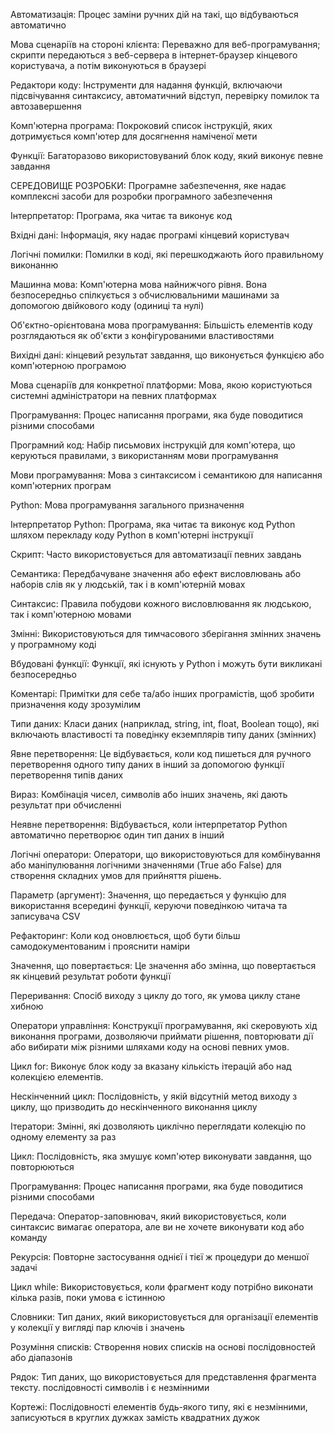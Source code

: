 
Автоматизація: Процес заміни ручних дій на такі, що відбуваються автоматично

Мова сценаріїв на стороні клієнта: Переважно для веб-програмування; скрипти передаються з веб-сервера в інтернет-браузер кінцевого користувача, а потім виконуються в браузері

Редактори коду: Інструменти для надання функцій, включаючи підсвічування синтаксису, автоматичний відступ, перевірку помилок та автозавершення

Комп'ютерна програма: Покроковий список інструкцій, яких дотримується комп'ютер для досягнення наміченої мети

Функції: Багаторазово використовуваний блок коду, який виконує певне завдання

СЕРЕДОВИЩЕ РОЗРОБКИ: Програмне забезпечення, яке надає комплексні засоби для розробки програмного забезпечення

Інтерпретатор: Програма, яка читає та виконує код

Вхідні дані: Інформація, яку надає програмі кінцевий користувач

Логічні помилки: Помилки в коді, які перешкоджають його правильному виконанню

Машинна мова: Комп'ютерна мова найнижчого рівня. Вона безпосередньо спілкується з обчислювальними машинами за допомогою двійкового коду (одиниці та нулі)

Об'єктно-орієнтована мова програмування: Більшість елементів коду розглядаються як об'єкти з конфігурованими властивостями

Вихідні дані: кінцевий результат завдання, що виконується функцією або комп'ютерною програмою

Мова сценаріїв для конкретної платформи: Мова, якою користуються системні адміністратори на певних платформах

Програмування: Процес написання програми, яка буде поводитися різними способами

Програмний код: Набір письмових інструкцій для комп'ютера, що керуються правилами, з використанням мови програмування

Мови програмування: Мова з синтаксисом і семантикою для написання комп'ютерних програм

Python: Мова програмування загального призначення

Інтерпретатор Python: Програма, яка читає та виконує код Python шляхом перекладу коду Python в комп'ютерні інструкції

Скрипт: Часто використовується для автоматизації певних завдань

Семантика: Передбачуване значення або ефект висловлювань або наборів слів як у людській, так і в комп'ютерній мовах

Синтаксис: Правила побудови кожного висловлювання як людською, так і комп'ютерною мовами

Змінні: Використовуються для тимчасового зберігання змінних значень у програмному коді


Вбудовані функції: Функції, які існують у Python і можуть бути викликані безпосередньо

Коментарі: Примітки для себе та/або інших програмістів, щоб зробити призначення коду зрозумілим

Типи даних: Класи даних (наприклад, string, int, float, Boolean тощо), які включають властивості та поведінку екземплярів типу даних (змінних)

Явне перетворення: Це відбувається, коли код пишеться для ручного перетворення одного типу даних в інший за допомогою функції перетворення типів даних

Вираз: Комбінація чисел, символів або інших значень, які дають результат при обчисленні

Неявне перетворення: Відбувається, коли інтерпретатор Python автоматично перетворює один тип даних в інший

Логічні оператори: Оператори, що використовуються для комбінування або маніпулювання логічними значеннями (True або False) для створення складних умов для прийняття рішень.

Параметр (аргумент): Значення, що передається у функцію для використання всередині функції, керуючи поведінкою читача та записувача CSV

Рефакторинг: Коли код оновлюється, щоб бути більш самодокументованим і прояснити наміри

Значення, що повертається: Це значення або змінна, що повертається як кінцевий результат роботи функції


Переривання: Спосіб виходу з циклу до того, як умова циклу стане хибною

Оператори управління: Конструкції програмування, які скеровують хід виконання програми, дозволяючи приймати рішення, повторювати дії або вибирати між різними шляхами коду на основі певних умов.

Цикл for: Виконує блок коду за вказану кількість ітерацій або над колекцією елементів.

Нескінченний цикл: Послідовність, у якій відсутній метод виходу з циклу, що призводить до нескінченного виконання циклу

Ітератори: Змінні, які дозволяють циклічно переглядати колекцію по одному елементу за раз

Цикл: Послідовність, яка змушує комп'ютер виконувати завдання, що повторюються

Програмування: Процес написання програми, яка буде поводитися різними способами

Передача: Оператор-заповнювач, який використовується, коли синтаксис вимагає оператора, але ви не хочете виконувати код або команду

Рекурсія: Повторне застосування однієї і тієї ж процедури до меншої задачі

Цикл while: Використовується, коли фрагмент коду потрібно виконати кілька разів, поки умова є істинною



Словники: Тип даних, який використовується для організації елементів у колекції у вигляді пар ключів і значень

Розуміння списків: Створення нових списків на основі послідовностей або діапазонів

Рядок: Тип даних, що використовується для представлення фрагмента тексту. послідовності символів і є незмінними

Кортежі: Послідовності елементів будь-якого типу, які є незмінними, записуються в круглих дужках замість квадратних дужок



